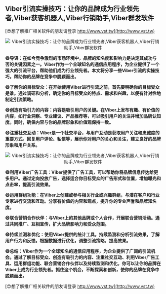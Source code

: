 ## **Viber引流实操技巧：让你的品牌成为行业领先者,Viber获客机器人,Viber行销助手,Viber群发软件**

[😍想了解推广相关软件的朋友请登录 http://www.vst.tw](http://www.vst.tw)

 <center><img src="https://vst.tw/MP4/tuiguang/png/8.png" alt="Viber引流实操技巧：让你的品牌成为行业领先者,Viber获客机器人,Viber行销助手,Viber群发软件"></center>

**😄导语：在如今竞争激烈的市场环境中，品牌的知名度和影响力是决定其成功与否的关键因素之一。Viber作为一个全球知名的通信应用程序，为企业提供了一个强大的引流平台，帮助他们成为行业领先者。本文将分享一些Viber引流的实操技巧，帮助你的品牌在竞争中脱颖而出。**

**😄了解你的目标受众：在开始使用Viber进行引流之前，首先要明确你的目标受众是谁。通过调研和分析，确定你的目标受众的特点、需求和兴趣，以便有针对性地制定引流策略。**

**😄创造有吸引力的内容：内容是吸引用户的关键。在Viber上发布有趣、有价值的内容，如行业洞察、专业建议、产品推荐等，可以吸引用户的关注并增加品牌认知度。同时，确保内容与你的品牌形象和价值观保持一致。**

**😄注重社交互动：Viber是一个社交平台，与用户互动是获取用户关注和忠诚度的重要方式。回复用户评论、私信等，展示你对用户的关心和关注，建立良好的品牌形象和用户关系。**

 <center><img src="https://vst.tw/MP4/tuiguang/png/1.png" alt="Viber引流实操技巧：让你的品牌成为行业领先者,Viber获客机器人,Viber行销助手,Viber群发软件"></center>

**😄利用Viber广告工具：Viber提供了广告工具，可以帮助你将品牌信息传达给更多用户。通过定向投放广告，选择适合你目标受众的广告形式和位置，增加曝光和点击率，提高引流效果。**

**😄运用群组功能：在Viber上创建或参与相关行业或兴趣群组，与潜在客户和行业专家进行交流和互动。分享有价值的内容和观点，提升你的专业声誉和品牌知名度。**

**😄联合营销合作伙伴：与Viber上的其他品牌或个人合作，开展联合营销活动。通过共同推广、互相宣传，扩大品牌影响力和受众范围。**

**😄持续监测和优化：使用Viber提供的统计工具，持续监测和分析引流效果，了解用户行为和反馈。根据数据进行优化，调整引流策略，提高效果。**

**😄总结：Viber作为一个全球知名的通信应用程序，为企业提供了广阔的引流机会。通过了解目标受众、创造有吸引力的内容、注重社交互动、利用Viber广告工具、运用群组功能、联合营销合作伙伴以及持续监测和优化，你可以让你的品牌在Viber上成为行业领先者。抓住这个机会，不断探索和创新，使你的品牌在竞争中脱颖而出。**

[😍想了解推广相关软件的朋友请登录 http://www.vst.tw](http://www.vst.tw)



